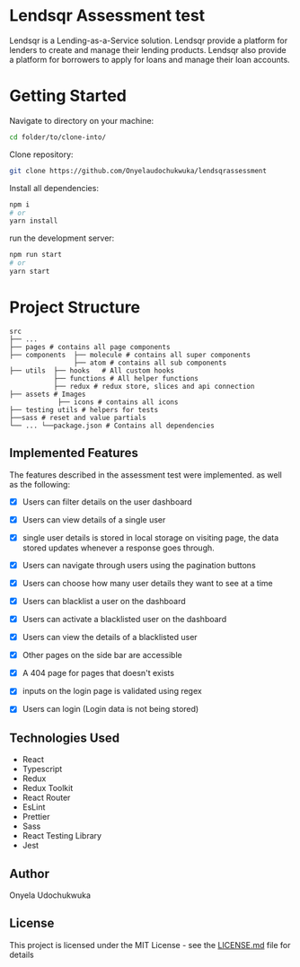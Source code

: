 # Lendsqr Assessment test

Lendsqr is a Lending-as-a-Service solution. Lendsqr provide a platform for lenders to create and manage their lending products. Lendsqr also provide a platform for borrowers to apply for loans and manage their loan accounts.

# Getting Started

Navigate to directory on your machine:

```bash
cd folder/to/clone-into/
```

Clone repository:

```bash
git clone https://github.com/Onyelaudochukwuka/lendsqrassessment
```

Install all dependencies:

```bash
npm i
# or
yarn install
```

run the development server:

```bash
npm run start
# or
yarn start
```

# Project Structure
    
    src
    ├── ...
    ├── pages # contains all page components
    ├── components  ├── molecule # contains all super components
                    ├── atom # contains all sub components
    ├── utils  ├── hooks   # All custom hooks
               ├── functions # All helper functions
               ├── redux # redux store, slices and api connection
    ├── assets # Images
                ├── icons # contains all icons
    ├── testing utils # helpers for tests
    ├──sass # reset and value partials
    └── ... └──package.json # Contains all dependencies

## Implemented Features
The features described in the assessment test were implemented. as well as the following:
 - [x] Users can filter details on the user dashboard
 - [x] Users can view details of a single user 
 - [x] single user details is stored in local storage on visiting page, the data stored updates whenever a response goes through.
 - [x] Users can navigate through users using the pagination buttons
 - [x] Users can choose how many user details they want to see at a time
 - [x] Users can blacklist a user on the dashboard
 - [x] Users can activate a blacklisted user on the dashboard
 - [x] Users can view the details of a blacklisted user
 - [x] Other pages on the side bar are accessible
 - [x] A 404 page for pages that doesn't exists
 - [x] inputs on the login page is validated using regex
 - [x] Users can login (Login data is not being stored)


## Technologies Used
- React
- Typescript
- Redux
- Redux Toolkit
- React Router
- EsLint
- Prettier
- Sass
- React Testing Library
- Jest

## Author
Onyela Udochukwuka

## License
This project is licensed under the MIT License - see the [LICENSE.md](LICENSE.md) file for details